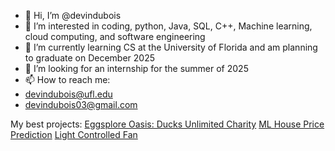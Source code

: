 - 👋 Hi, I’m @devindubois
- 👀 I’m interested in coding, python, Java, SQL, C++, Machine learning, cloud computing, and software engineering
- 🌱 I’m currently learning CS at the University of Florida and am planning to graduate on December 2025
- 💞️ I’m looking for an internship for the summer of 2025
- 📫 How to reach me:
- devindubois@ufl.edu
- devindubois03@gmail.com

My best projects:
[Eggsplore Oasis: Ducks Unlimited Charity](https://github.com/myleecsmith/egg-depot)
[ML House Price Prediction](https://deepnote.com/workspace/Location%20Pricing-c6dca2a8-6bf2-445a-a985-945f5e71ceb7/project/Trey-Koloss-Untitled-project-7db75346-9938-4ab2-b427-4ed975af08a2/notebook/Notebook%201-f4d0f380a52c42efa165e114de48d298) 
[Light Controlled Fan](https://github.com/RAMERCADO1/MCLab4/tree/main)

<!---
devindubois/devindubois is a ✨ special ✨ repository because its `README.md` (this file) appears on your GitHub profile.
You can click the Preview link to take a look at your changes.
--->
